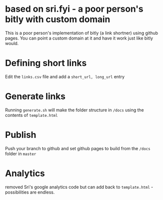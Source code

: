 # based on sri.fyi - a poor person's bitly with custom domain
This is a poor person's implementation of bitly (a link shortner) using github pages. You can point a custom domain at it and have it work just like bitly would.

# Defining short links
Edit the `links.csv` file and add a `short_url, long_url` entry

# Generate links
Running `generate.sh` will make the folder structure in `/docs` using the contents of `template.html`

# Publish
Push your branch to github and set github pages to build from the `/docs` folder in `master`

# Analytics
removed Sri's google analytics code but can add back to `template.html` - possibilities are endless.

